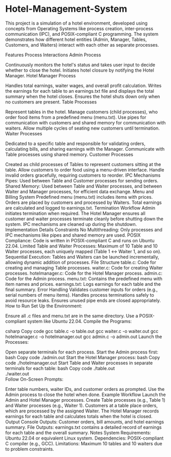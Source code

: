 ﻿# Hotel-Management-System
This project is a simulation of a hotel environment, developed using concepts from Operating Systems like process creation, inter-process communication (IPC), and POSIX-compliant C programming. The system demonstrates how different hotel entities (Admin, Manager, Tables, Customers, and Waiters) interact with each other as separate processes.

Features
Process Interactions
Admin Process

Continuously monitors the hotel's status and takes user input to decide whether to close the hotel.
Initiates hotel closure by notifying the Hotel Manager.
Hotel Manager Process

Handles total earnings, waiter wages, and overall profit calculation.
Writes the earnings for each table to an earnings.txt file and displays the total summary when the hotel closes.
Ensures the hotel shuts down only when no customers are present.
Table Processes

Represent tables in the hotel.
Manage customers (child processes), who order food items from a predefined menu (menu.txt).
Use pipes for communication with customers and shared memory for communication with waiters.
Allow multiple cycles of seating new customers until termination.
Waiter Processes

Dedicated to a specific table and responsible for validating orders, calculating bills, and sharing earnings with the Manager.
Communicate with Table processes using shared memory.
Customer Processes

Created as child processes of Tables to represent customers sitting at the table.
Allow customers to order food using a menu-driven interface.
Handle invalid orders gracefully, requiring customers to reorder.
IPC Mechanisms
Pipes: Used between Table and Customer processes for sending orders.
Shared Memory: Used between Table and Waiter processes, and between Waiter and Manager processes, for efficient data exchange.
Menu and Billing System
Predefined menu (menu.txt) includes items with prices.
Orders are placed by customers and processed by Waiters.
Total earnings are calculated and logged to earnings.txt.
Termination Workflow
Admin initiates termination when required.
The Hotel Manager ensures all customer and waiter processes terminate cleanly before shutting down the system.
IPC mechanisms are cleaned up during the shutdown.
Implementation Details
Constraints
No Multithreading: Only processes and IPC mechanisms like pipes and shared memory are used.
POSIX Compliance: Code is written in POSIX-compliant C and runs on Ubuntu 22.04.
Limited Table and Waiter Processes: Maximum of 10 Table and 10 Waiter processes, each uniquely mapped (Table 1 ↔ Waiter 1, and so on).
Sequential Execution: Tables and Waiters can be launched incrementally, allowing dynamic addition of processes.
File Structure
table.c: Code for creating and managing Table processes.
waiter.c: Code for creating Waiter processes.
hotelmanager.c: Code for the Hotel Manager process.
admin.c: Code for the Admin process.
menu.txt: Contains the predefined menu with item names and prices.
earnings.txt: Logs earnings for each table and the final summary.
Error Handling
Validates customer inputs for orders (e.g., serial numbers of menu items).
Handles process terminations safely to avoid resource leaks.
Ensures unused pipe ends are closed appropriately.
How to Run
Set Up the Environment:

Ensure all .c files and menu.txt are in the same directory.
Use a POSIX-compliant system like Ubuntu 22.04.
Compile the Programs:

csharp
Copy code
gcc table.c -o table.out
gcc waiter.c -o waiter.out
gcc hotelmanager.c -o hotelmanager.out
gcc admin.c -o admin.out
Launch the Processes:

Open separate terminals for each process.
Start the Admin process first:
bash
Copy code
./admin.out
Start the Hotel Manager process:
bash
Copy code
./hotelmanager.out
Start Table and Waiter processes in separate terminals for each table:
bash
Copy code
./table.out  
./waiter.out  
Follow On-Screen Prompts:

Enter table numbers, waiter IDs, and customer orders as prompted.
Use the Admin process to close the hotel when done.
Example Workflow
Launch the Admin and Hotel Manager processes.
Create Table processes (e.g., Table 1) and Waiter processes (e.g., Waiter 1).
Customers at a table place orders, which are processed by the assigned Waiter.
The Hotel Manager records earnings for each table and calculates totals when the hotel is closed.
Output
Console Outputs: Customer orders, bill amounts, and hotel earnings summary.
File Outputs: earnings.txt contains a detailed record of earnings for each table and the overall summary.
Notes
System Requirements: Ubuntu 22.04 or equivalent Linux system.
Dependencies: POSIX-compliant C compiler (e.g., GCC).
Limitations: Maximum 10 tables and 10 waiters due to problem constraints.
